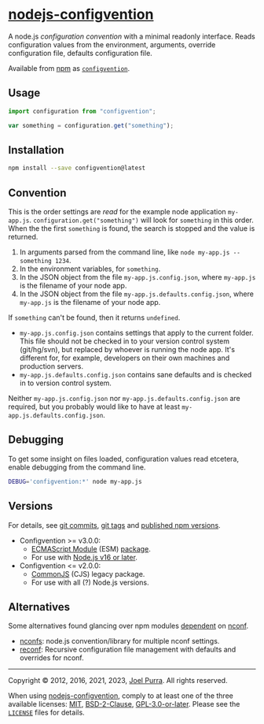 # [nodejs-configvention](https://joelpurra.com/projects/nodejs-configvention/)

A node.js _configuration convention_ with a minimal readonly interface. Reads configuration values from the environment, arguments, override configuration file, defaults configuration file.

Available from [npm](https://www.npmjs.com/) as [`configvention`](https://www.npmjs.com/package/configvention).

## Usage

```javascript
import configuration from "configvention";

var something = configuration.get("something");
```

## Installation

```bash
npm install --save configvention@latest
```

## Convention

This is the order settings are _read_ for the example node application `my-app.js`. `configuration.get("something")` will look for `something` in this order. When the the first `something` is found, the search is stopped and the value is returned.

1. In arguments parsed from the command line, like `node my-app.js --something 1234`.
1. In the environment variables, for `something`.
1. In the JSON object from the file `my-app.js.config.json`, where `my-app.js` is the filename of your node app.
1. In the JSON object from the file `my-app.js.defaults.config.json`, where `my-app.js` is the filename of your node app.

If `something` can't be found, then it returns `undefined`.

- `my-app.js.config.json` contains settings that apply to the current folder. This file should not be checked in to your version control system (git/hg/svn), but replaced by whoever is running the node app. It's different for, for example, developers on their own machines and production servers.
- `my-app.js.defaults.config.json` contains sane defaults and is checked in to version control system.

Neither `my-app.js.config.json` nor `my-app.js.defaults.config.json` are required, but you probably would like to have at least `my-app.js.defaults.config.json`.

## Debugging

To get some insight on files loaded, configuration values read etcetera, enable debugging from the command line.

```bash
DEBUG='configvention:*' node my-app.js
```

## Versions

For details, see [git commits](https://github.com/joelpurra/nodejs-configvention/commits), [git tags](https://github.com/joelpurra/nodejs-configvention/tags) and [published npm versions](https://www.npmjs.com/package/configvention?activeTab=versions).

- Configvention >= v3.0.0:
  - [ECMAScript Module](https://nodejs.org/dist/latest/docs/api/esm.html) (ESM) [package](https://nodejs.org/dist/latest/docs/api/packages.html).
  - For use with [Node.js v16 or later](https://github.com/nodejs/release).
- Configvention <= v2.0.0:
  - [CommonJS](https://nodejs.org/dist/latest/docs/api/modules.html) (CJS) legacy package.
  - For use with all (?) Node.js versions.

## Alternatives

Some alternatives found glancing over npm modules [dependent](https://npmjs.org/browse/depended/nconf) on [nconf](https://npmjs.org/package/nconf).

- [nconfs](https://npmjs.org/package/nconfs): node.js convention/library for multiple nconf settings.
- [reconf](https://npmjs.org/package/reconf): Recursive configuration file management with defaults and overrides for nconf.

---

Copyright &copy; 2012, 2016, 2021, 2023, [Joel Purra](https://joelpurra.com/).
All rights reserved.

When using [nodejs-configvention](https://joelpurra.com/projects/nodejs-configvention/), comply to at least one of the three available licenses: [MIT](https://opensource.org/license/mit/), [BSD-2-Clause](https://opensource.org/license/bsd-2-clause/), [GPL-3.0-or-later](https://en.wikipedia.org/wiki/GNU_General_Public_License).
Please see the [`LICENSE`](https://github.com/joelpurra/nodejs-configvention/blob/master/LICENSE) files for details.
